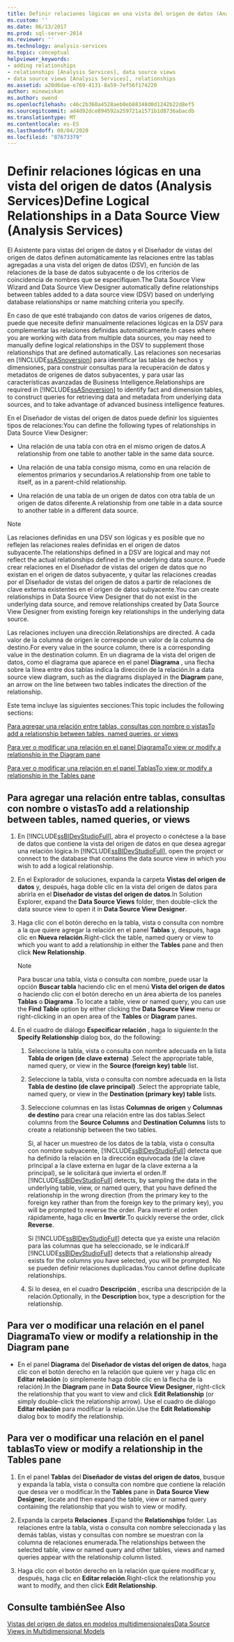 ```yaml
---
title: Definir relaciones lógicas en una vista del origen de datos (Analysis Services) | Microsoft Docs
ms.custom: ''
ms.date: 06/13/2017
ms.prod: sql-server-2014
ms.reviewer: ''
ms.technology: analysis-services
ms.topic: conceptual
helpviewer_keywords:
- adding relationships
- relationships [Analysis Services], data source views
- data source views [Analysis Services], relationships
ms.assetid: a20d6dae-e769-4131-8a59-7ef56f174220
author: minewiskan
ms.author: owend
ms.openlocfilehash: c46c2b360a4528aeb0eb88348d0d1242b22d8ef5
ms.sourcegitcommit: ad4d92dce894592a259721a1571b1d8736abacdb
ms.translationtype: MT
ms.contentlocale: es-ES
ms.lasthandoff: 08/04/2020
ms.locfileid: "87673379"
---
```

# <a name="define-logical-relationships-in-a-data-source-view-analysis-services"></a><span data-ttu-id="0b21d-102">Definir relaciones lógicas en una vista del origen de datos (Analysis Services)</span><span class="sxs-lookup"><span data-stu-id="0b21d-102">Define Logical Relationships in a Data Source View (Analysis Services)</span></span>
  <span data-ttu-id="0b21d-103">El Asistente para vistas del origen de datos y el Diseñador de vistas del origen de datos definen automáticamente las relaciones entre las tablas agregadas a una vista del origen de datos (DSV), en función de las relaciones de la base de datos subyacente o de los criterios de coincidencia de nombres que se especifiquen.</span><span class="sxs-lookup"><span data-stu-id="0b21d-103">The Data Source View Wizard and Data Source View Designer automatically define relationships between tables added to a data source view (DSV) based on underlying database relationships or name matching criteria you specify.</span></span>  
  
 <span data-ttu-id="0b21d-104">En caso de que esté trabajando con datos de varios orígenes de datos, puede que necesite definir manualmente relaciones lógicas en la DSV para complementar las relaciones definidas automáticamente.</span><span class="sxs-lookup"><span data-stu-id="0b21d-104">In cases where you are working with data from multiple data sources, you may need to manually define logical relationships in the DSV to supplement those relationships that are defined automatically.</span></span> <span data-ttu-id="0b21d-105">Las relaciones son necesarias en [!INCLUDE[ssASnoversion](../../includes/ssasnoversion-md.md)] para identificar las tablas de hechos y dimensiones, para construir consultas para la recuperación de datos y metadatos de orígenes de datos subyacentes, y para usar las características avanzadas de Business Intelligence.</span><span class="sxs-lookup"><span data-stu-id="0b21d-105">Relationships are required in [!INCLUDE[ssASnoversion](../../includes/ssasnoversion-md.md)] to identify fact and dimension tables, to construct queries for retrieving data and metadata from underlying data sources, and to take advantage of advanced business intelligence features.</span></span>  
  
 <span data-ttu-id="0b21d-106">En el Diseñador de vistas del origen de datos puede definir los siguientes tipos de relaciones:</span><span class="sxs-lookup"><span data-stu-id="0b21d-106">You can define the following types of relationships in Data Source View Designer:</span></span>  
  
-   <span data-ttu-id="0b21d-107">Una relación de una tabla con otra en el mismo origen de datos.</span><span class="sxs-lookup"><span data-stu-id="0b21d-107">A relationship from one table to another table in the same data source.</span></span>  
  
-   <span data-ttu-id="0b21d-108">Una relación de una tabla consigo misma, como en una relación de elementos primarios y secundarios.</span><span class="sxs-lookup"><span data-stu-id="0b21d-108">A relationship from one table to itself, as in a parent-child relationship.</span></span>  
  
-   <span data-ttu-id="0b21d-109">Una relación de una tabla de un origen de datos con otra tabla de un origen de datos diferente.</span><span class="sxs-lookup"><span data-stu-id="0b21d-109">A relationship from one table in a data source to another table in a different data source.</span></span>  
  
> [!NOTE]  
>  <span data-ttu-id="0b21d-110">Las relaciones definidas en una DSV son lógicas y es posible que no reflejen las relaciones reales definidas en el origen de datos subyacente.</span><span class="sxs-lookup"><span data-stu-id="0b21d-110">The relationships defined in a DSV are logical and may not reflect the actual relationships defined in the underlying data source.</span></span> <span data-ttu-id="0b21d-111">Puede crear relaciones en el Diseñador de vistas del origen de datos que no existan en el origen de datos subyacente, y quitar las relaciones creadas por el Diseñador de vistas del origen de datos a partir de relaciones de clave externa existentes en el origen de datos subyacente.</span><span class="sxs-lookup"><span data-stu-id="0b21d-111">You can create relationships in Data Source View Designer that do not exist in the underlying data source, and remove relationships created by Data Source View Designer from existing foreign key relationships in the underlying data source.</span></span>  
  
 <span data-ttu-id="0b21d-112">Las relaciones incluyen una dirección.</span><span class="sxs-lookup"><span data-stu-id="0b21d-112">Relationships are directed.</span></span> <span data-ttu-id="0b21d-113">A cada valor de la columna de origen le corresponde un valor de la columna de destino.</span><span class="sxs-lookup"><span data-stu-id="0b21d-113">For every value in the source column, there is a corresponding value in the destination column.</span></span> <span data-ttu-id="0b21d-114">En un diagrama de la vista del origen de datos, como el diagrama que aparece en el panel **Diagrama** , una flecha sobre la línea entre dos tablas indica la dirección de la relación.</span><span class="sxs-lookup"><span data-stu-id="0b21d-114">In a data source view diagram, such as the diagrams displayed in the **Diagram** pane, an arrow on the line between two tables indicates the direction of the relationship.</span></span>  
  
 <span data-ttu-id="0b21d-115">Este tema incluye las siguientes secciones:</span><span class="sxs-lookup"><span data-stu-id="0b21d-115">This topic includes the following sections:</span></span>  
  
 [<span data-ttu-id="0b21d-116">Para agregar una relación entre tablas, consultas con nombre o vistas</span><span class="sxs-lookup"><span data-stu-id="0b21d-116">To add a relationship between tables, named queries, or views</span></span>](#bkmk_addRel)  
  
 [<span data-ttu-id="0b21d-117">Para ver o modificar una relación en el panel Diagrama</span><span class="sxs-lookup"><span data-stu-id="0b21d-117">To view or modify a relationship in the Diagram pane</span></span>](#bkmk_diagrampane)  
  
 [<span data-ttu-id="0b21d-118">Para ver o modificar una relación en el panel Tablas</span><span class="sxs-lookup"><span data-stu-id="0b21d-118">To view or modify a relationship in the Tables pane</span></span>](#bkmk_tablespane)  
  
##  <a name="to-add-a-relationship-between-tables-named-queries-or-views"></a><a name="bkmk_addRel"></a><span data-ttu-id="0b21d-119">Para agregar una relación entre tablas, consultas con nombre o vistas</span><span class="sxs-lookup"><span data-stu-id="0b21d-119">To add a relationship between tables, named queries, or views</span></span>  
  
1.  <span data-ttu-id="0b21d-120">En [!INCLUDE[ssBIDevStudioFull](../../includes/ssbidevstudiofull-md.md)], abra el proyecto o conéctese a la base de datos que contiene la vista del origen de datos en que desea agregar una relación lógica.</span><span class="sxs-lookup"><span data-stu-id="0b21d-120">In [!INCLUDE[ssBIDevStudioFull](../../includes/ssbidevstudiofull-md.md)], open the project or connect to the database that contains the data source view in which you wish to add a logical relationship.</span></span>  
  
2.  <span data-ttu-id="0b21d-121">En el Explorador de soluciones, expanda la carpeta **Vistas del origen de datos** y, después, haga doble clic en la vista del origen de datos para abrirla en el **Diseñador de vistas del origen de datos**.</span><span class="sxs-lookup"><span data-stu-id="0b21d-121">In Solution Explorer, expand the **Data Source Views** folder, then double-click the data source view to open it in **Data Source View Designer**.</span></span>  
  
3.  <span data-ttu-id="0b21d-122">Haga clic con el botón derecho en la tabla, vista o consulta con nombre a la que quiere agregar la relación en el panel **Tablas** y, después, haga clic en **Nueva relación**.</span><span class="sxs-lookup"><span data-stu-id="0b21d-122">Right-click the table, named query or view to which you want to add a relationship in either the **Tables** pane and then click **New Relationship**.</span></span>  
  
    > [!NOTE]  
    >  <span data-ttu-id="0b21d-123">Para buscar una tabla, vista o consulta con nombre, puede usar la opción **Buscar tabla** haciendo clic en el menú **Vista del origen de datos** o haciendo clic con el botón derecho en un área abierta de los paneles **Tablas** o **Diagrama** .</span><span class="sxs-lookup"><span data-stu-id="0b21d-123">To locate a table, view or named query, you can use the **Find Table** option by either clicking the **Data Source View** menu or right-clicking in an open area of the **Tables** or **Diagram** panes.</span></span>  
  
4.  <span data-ttu-id="0b21d-124">En el cuadro de diálogo **Especificar relación** , haga lo siguiente:</span><span class="sxs-lookup"><span data-stu-id="0b21d-124">In the **Specify Relationship** dialog box, do the following:</span></span>  
  
    1.  <span data-ttu-id="0b21d-125">Seleccione la tabla, vista o consulta con nombre adecuada en la lista **Tabla de origen (de clave externa)** .</span><span class="sxs-lookup"><span data-stu-id="0b21d-125">Select the appropriate table, named query, or view in the **Source (foreign key) table** list.</span></span>  
  
    2.  <span data-ttu-id="0b21d-126">Seleccione la tabla, vista o consulta con nombre adecuada en la lista **Tabla de destino (de clave principal)** .</span><span class="sxs-lookup"><span data-stu-id="0b21d-126">Select the appropriate table, named query, or view in the **Destination (primary key) table** lists.</span></span>  
  
    3.  <span data-ttu-id="0b21d-127">Seleccione columnas en las listas **Columnas de origen** y **Columnas de destino** para crear una relación entre las dos tablas.</span><span class="sxs-lookup"><span data-stu-id="0b21d-127">Select columns from the **Source Columns** and **Destination Columns** lists to create a relationship between the two tables.</span></span>  
  
         <span data-ttu-id="0b21d-128">Si, al hacer un muestreo de los datos de la tabla, vista o consulta con nombre subyacente, [!INCLUDE[ssBIDevStudioFull](../../includes/ssbidevstudiofull-md.md)] detecta que ha definido la relación en la dirección equivocada (de la clave principal a la clave externa en lugar de la clave externa a la principal), se le solicitará que invierta el orden.</span><span class="sxs-lookup"><span data-stu-id="0b21d-128">If [!INCLUDE[ssBIDevStudioFull](../../includes/ssbidevstudiofull-md.md)] detects, by sampling the data in the underlying table, view, or named query, that you have defined the relationship in the wrong direction (from the primary key to the foreign key rather than from the foreign key to the primary key), you will be prompted to reverse the order.</span></span> <span data-ttu-id="0b21d-129">Para invertir el orden rápidamente, haga clic en **Invertir**.</span><span class="sxs-lookup"><span data-stu-id="0b21d-129">To quickly reverse the order, click **Reverse**.</span></span>  
  
         <span data-ttu-id="0b21d-130">Si [!INCLUDE[ssBIDevStudioFull](../../includes/ssbidevstudiofull-md.md)] detecta que ya existe una relación para las columnas que ha seleccionado, se le indicará.</span><span class="sxs-lookup"><span data-stu-id="0b21d-130">If [!INCLUDE[ssBIDevStudioFull](../../includes/ssbidevstudiofull-md.md)] detects that a relationship already exists for the columns you have selected, you will be prompted.</span></span> <span data-ttu-id="0b21d-131">No se pueden definir relaciones duplicadas.</span><span class="sxs-lookup"><span data-stu-id="0b21d-131">You cannot define duplicate relationships.</span></span>  
  
    4.  <span data-ttu-id="0b21d-132">Si lo desea, en el cuadro **Descripción** , escriba una descripción de la relación.</span><span class="sxs-lookup"><span data-stu-id="0b21d-132">Optionally, in the **Description** box, type a description for the relationship.</span></span>  
  
##  <a name="to-view-or-modify-a-relationship-in-the-diagram-pane"></a><a name="bkmk_diagrampane"></a><span data-ttu-id="0b21d-133">Para ver o modificar una relación en el panel Diagrama</span><span class="sxs-lookup"><span data-stu-id="0b21d-133">To view or modify a relationship in the Diagram pane</span></span>  
  
-   <span data-ttu-id="0b21d-134">En el panel **Diagrama** del **Diseñador de vistas del origen de datos**, haga clic con el botón derecho en la relación que quiere ver y haga clic en **Editar relación** (o simplemente haga doble clic en la flecha de la relación).</span><span class="sxs-lookup"><span data-stu-id="0b21d-134">In the **Diagram** pane in **Data Source View Designer**, right-click the relationship that you want to view and click **Edit Relationship** (or simply double-click the relationship arrow).</span></span>  <span data-ttu-id="0b21d-135">Use el cuadro de diálogo **Editar relación** para modificar la relación.</span><span class="sxs-lookup"><span data-stu-id="0b21d-135">Use the **Edit Relationship** dialog box to modify the relationship.</span></span>  
  
##  <a name="to-view-or-modify-a-relationship-in-the-tables-pane"></a><a name="bkmk_tablespane"></a><span data-ttu-id="0b21d-136">Para ver o modificar una relación en el panel tablas</span><span class="sxs-lookup"><span data-stu-id="0b21d-136">To view or modify a relationship in the Tables pane</span></span>  
  
1.  <span data-ttu-id="0b21d-137">En el panel **Tablas** del **Diseñador de vistas del origen de datos**, busque y expanda la tabla, vista o consulta con nombre que contiene la relación que desea ver o modificar.</span><span class="sxs-lookup"><span data-stu-id="0b21d-137">In the **Tables** pane in **Data Source View Designer**, locate and then expand the table, view or named query containing the relationship that you wish to view or modify.</span></span>  
  
2.  <span data-ttu-id="0b21d-138">Expanda la carpeta **Relaciones** .</span><span class="sxs-lookup"><span data-stu-id="0b21d-138">Expand the **Relationships** folder.</span></span>  <span data-ttu-id="0b21d-139">Las relaciones entre la tabla, vista o consulta con nombre seleccionada y las demás tablas, vistas y consultas con nombre se muestran con la columna de relaciones enumerada.</span><span class="sxs-lookup"><span data-stu-id="0b21d-139">The relationships between the selected table, view or named query and other tables, views and named queries appear with the relationship column listed.</span></span>  
  
3.  <span data-ttu-id="0b21d-140">Haga clic con el botón derecho en la relación que quiere modificar y, después, haga clic en **Editar relación**.</span><span class="sxs-lookup"><span data-stu-id="0b21d-140">Right-click the relationship you want to modify, and then click **Edit Relationship**.</span></span>  
  
## <a name="see-also"></a><span data-ttu-id="0b21d-141">Consulte también</span><span class="sxs-lookup"><span data-stu-id="0b21d-141">See Also</span></span>  
 [<span data-ttu-id="0b21d-142">Vistas del origen de datos en modelos multidimensionales</span><span class="sxs-lookup"><span data-stu-id="0b21d-142">Data Source Views in Multidimensional Models</span></span>](data-source-views-in-multidimensional-models.md)  
  
  

